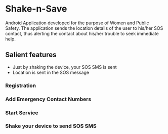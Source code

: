 # Shake-n-Save
Android Application developed for the purpose of Women and Public Safety. The application sends the location details of the user to his/her SOS contact, thus alerting the contact about his/her trouble to seek immediate help.

## Salient features
- Just by shaking the device, your SOS SMS is sent 
- Location is sent in the SOS message


### Registration
### Add Emergency Contact Numbers

### Start Service

### Shake your device to send SOS SMS

###
